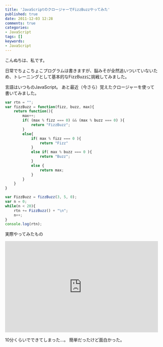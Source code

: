 ```yaml
---
title: 'JavaScriptのクロージャーでFizzBuzzやってみた'
published: true
date: 2011-12-03 12:28
comments: true
categories:
- JavaScript
tags: []
keywords:
- JavaScript
---
```

こんぬちは、私です。

日常でちょこちょこプログラムは書きますが、脳みそが全然追いついていないため、トレーニングとして基本的なFizzBuzzに挑戦してみました。

言語はいつものJavaScript。
あと最近（今さら）覚えたクロージャーを使って書いてみました。

```javascript
var rtn = "";
var fizzBuzz = function(fizz, buzz, max){
    return function(){
        max++;
        if( (max % fizz === 0) && (max % buzz === 0) ){
            return "FizzBuzz";
        }
        else{
            if( max % fizz === 0 ){
                return "Fizz"
            }
            else if( max % buzz === 0 ){
                return "Buzz";
            }
            else {
                return max;
            }
        }
    }
}

var FizzBuzz = fizzBuzz(3, 5, 0);
var n = 0;
while(n < 20){
    rtn += FizzBuzz() + "\n";
    n++;
}
console.log(rtn);
```

実際やってみたもの
<iframe style="width: 100%; height: 300px" src="http://jsfiddle.net/funnythingz/682W3/15/embedded/" allowfullscreen="allowfullscreen" frameborder="0"></iframe>

10分くらいでできてしまった…。
簡単だったけど面白かった。